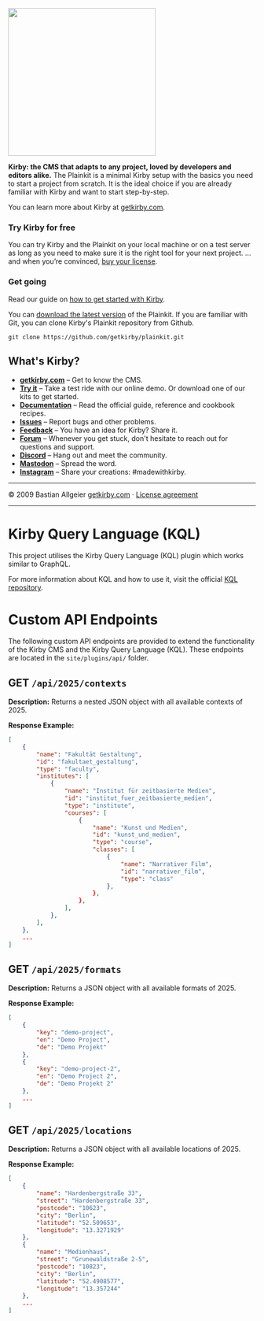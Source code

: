 <img src="http://getkirby.com/assets/images/github/plainkit.jpg" width="300">

**Kirby: the CMS that adapts to any project, loved by developers and editors alike.**
The Plainkit is a minimal Kirby setup with the basics you need to start a project from scratch. It is the ideal choice if you are already familiar with Kirby and want to start step-by-step.

You can learn more about Kirby at [getkirby.com](https://getkirby.com).

### Try Kirby for free

You can try Kirby and the Plainkit on your local machine or on a test server as long as you need to make sure it is the right tool for your next project. … and when you’re convinced, [buy your license](https://getkirby.com/buy).

### Get going

Read our guide on [how to get started with Kirby](https://getkirby.com/docs/guide/quickstart).

You can [download the latest version](https://github.com/getkirby/plainkit/archive/main.zip) of the Plainkit.
If you are familiar with Git, you can clone Kirby's Plainkit repository from Github.

    git clone https://github.com/getkirby/plainkit.git

## What's Kirby?

- **[getkirby.com](https://getkirby.com)** – Get to know the CMS.
- **[Try it](https://getkirby.com/try)** – Take a test ride with our online demo. Or download one of our kits to get started.
- **[Documentation](https://getkirby.com/docs/guide)** – Read the official guide, reference and cookbook recipes.
- **[Issues](https://github.com/getkirby/kirby/issues)** – Report bugs and other problems.
- **[Feedback](https://feedback.getkirby.com)** – You have an idea for Kirby? Share it.
- **[Forum](https://forum.getkirby.com)** – Whenever you get stuck, don't hesitate to reach out for questions and support.
- **[Discord](https://chat.getkirby.com)** – Hang out and meet the community.
- **[Mastodon](https://mastodon.social/@getkirby)** – Spread the word.
- **[Instagram](https://www.instagram.com/getkirby/)** – Share your creations: #madewithkirby.

---

© 2009 Bastian Allgeier
[getkirby.com](https://getkirby.com) · [License agreement](https://getkirby.com/license)

---

# Kirby Query Language (KQL)

This project utilises the Kirby Query Language (KQL) plugin which works similar to GraphQL.

For more information about KQL and how to use it, visit the official [KQL repository](https://github.com/getkirby/kql).

# Custom API Endpoints

The following custom API endpoints are provided to extend the functionality of the Kirby CMS and the Kirby Query Language (KQL). These endpoints are located in the `site/plugins/api/` folder.

## **GET** `/api/2025/contexts`

**Description:**
Returns a nested JSON object with all available contexts of 2025.

**Response Example:**

```json
[
    {
        "name": "Fakultät Gestaltung",
        "id": "fakultaet_gestaltung",
        "type": "faculty",
        "institutes": [
            {
                "name": "Institut für zeitbasierte Medien",
                "id": "institut_fuer_zeitbasierte_medien",
                "type": "institute",
                "courses": [
                    {
                        "name": "Kunst und Medien",
                        "id": "kunst_und_medien",
                        "type": "course",
                        "classes": [
                            {
                                "name": "Narrativer Film",
                                "id": "narrativer_film",
                                "type": "class"
                            },
                        },
                    },
                ],
            },
        ],
    },
    ...
]
```

## **GET** `/api/2025/formats`

**Description:**
Returns a JSON object with all available formats of 2025.

**Response Example:**

```json
[
    {
        "key": "demo-project",
        "en": "Demo Project",
        "de": "Demo Projekt"
    },
    {
        "key": "demo-project-2",
        "en": "Demo Project 2",
        "de": "Demo Projekt 2"
    },
    ...
]
```

## **GET** `/api/2025/locations`

**Description:**
Returns a JSON object with all available locations of 2025.

**Response Example:**

```json
[
    {
        "name": "Hardenbergstraße 33",
        "street": "Hardenbergstraße 33",
        "postcode": "10623",
        "city": "Berlin",
        "latitude": "52.509653",
        "longitude": "13.3271929"
    },
    {
        "name": "Medienhaus",
        "street": "Grunewaldstraße 2-5",
        "postcode": "10823",
        "city": "Berlin",
        "latitude": "52.4908577",
        "longitude": "13.357244"
    },
    ...
]
```
